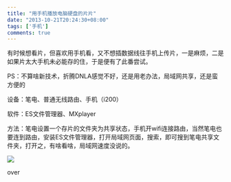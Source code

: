 ```yaml
---
title: "用手机播放电脑硬盘的片片"
date: "2013-10-21T20:24:30+08:00"
tags: ['手机']
comments: true
---
```



有时候想看片，但喜欢用手机看，又不想插数据线往手机上传片，一是麻烦，二是如果片太大手机未必能存的住，于是便有了此番尝试。<!--more-->

PS：不算啥新技术，折腾DNLA感觉不好，还是用老办法，局域网共享，还是蛮方便的

设备：笔电、普通无线路由、手机（i200）

软件：ES文件管理器、MXplayer

方法：笔电设置一个存片的文件夹为共享状态，手机开wifi连接路由，当然笔电也要连到路由，安装ES文件管理器，打开局域网页面，搜索，即可搜到笔电共享文件夹，打开之，有啥看啥，局域网速度没说的。

![](http://wp-ferstar.bcs.duapp.com/2013/10/QQ%E6%88%AA%E5%9B%BE20131021195050.png)

over
